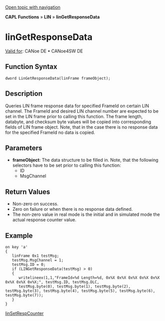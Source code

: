 [Open topic with navigation](../../../../../CANoeDEFamily.htm#Topics/CAPLFunctions/LIN/Functions/CAPLfunctionLINGetResponseData.md)

**CAPL Functions** » **LIN** » **linGetResponseData**

# linGetResponseData

[Valid for](../../../Shared/FeatureAvailability.md): CANoe DE • CANoe4SW DE

## Function Syntax

```plaintext
dword LinGetResponseData(linFrame frameObject);
```

## Description

Queries LIN frame response data for specified FrameId on certain LIN channel. The FrameId and desired LIN channel number are expected to be set in the LIN frame prior to calling this function. The frame length, databyte, and checksum byte values will be copied into corresponding fields of LIN frame object. Note, that in the case there is no response data for the specified FrameId no data is copied.

## Parameters

- **frameObject**: The data structure to be filled in. Note, that the following selectors have to be set prior to calling this function:
  - ID
  - MsgChannel

## Return Values

- Non-zero on success.
- Zero on failure or when there is no response data defined.
- The non-zero value in real mode is the initial and in simulated mode the actual response counter value.

## Example

```plaintext
on key 'a'
{
   linFrame 0x1 testMsg;
   testMsg.MsgChannel = 1;
   testMsg.ID = 0;
   if (LINGetResponseData(testMsg) > 0)
   {
      writelineex(1,1,"FrameId=%d Length=%d, 0x%X 0x%X 0x%X 0x%X 0x%X 0x%X 0x%X 0x%X;", testMsg.ID, testMsg.DLC,
      testMsg.byte(0), testMsg.byte(1), testMsg.byte(2), testMsg.byte(3), testMsg.byte(4), testMsg.byte(5), testMsg.byte(6), testMsg.byte(7));
   }
}
```

[linSetRespCounter](CAPLfunctionLINSetRespCounter.md)
